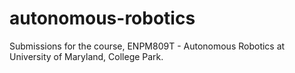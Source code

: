 # autonomous-robotics
Submissions for the course, ENPM809T - Autonomous Robotics at University of Maryland, College Park.
